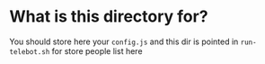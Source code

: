 # What is this directory for?
You should store here your `config.js` and this dir is pointed in `run-telebot.sh` for store
people list here
